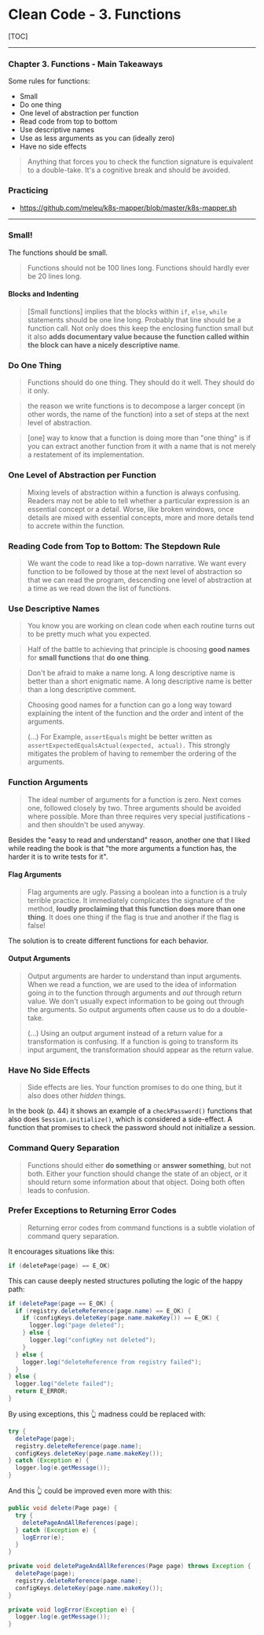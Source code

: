 # Clean Code - 3. Functions

[TOC]

---

### Chapter 3. Functions - Main Takeaways

Some rules for functions:

- Small
- Do one thing
- One level of abstraction per function
- Read code from top to bottom
- Use descriptive names
- Use as less arguments as you can (ideally zero)
- Have no side effects

> Anything that forces you to check the function signature is equivalent to a double-take. It's a cognitive break and should be avoided.

### Practicing

- <https://github.com/meleu/k8s-mapper/blob/master/k8s-mapper.sh>


---

### Small!

The functions should be small.

> Functions should not be 100 lines long. Functions should hardly ever be 20 lines long.

#### Blocks and Indenting

> [Small functions] implies that the blocks within `if`, `else`, `while` statements should be one line long. Probably that line should be a function call. Not only does this keep the enclosing function small but it also **adds documentary value because the function called within the block can have a nicely descriptive name**.

### Do One Thing

> Functions should do one thing. They should do it well. They should do it only.

> the reason we write functions is to decompose a larger concept (in other words, the name of the function) into a set of steps at the next level of abstraction.

> [one] way to know that a function is doing more than "one thing" is if you can extract another function from it with a name that is not merely a restatement of its implementation.

### One Level of Abstraction per Function

> Mixing levels of abstraction within a function is always confusing. Readers may not be able to tell whether a particular expression is an essential concept or a detail. Worse, like broken windows, once details are mixed with essential concepts, more and more details tend to accrete within the function.


### Reading Code from Top to Bottom: The Stepdown Rule

> We want the code to read like a top-down narrative. We want every function to be followed by those at the next level of abstraction so that we can read the program, descending one level of abstraction at a time as we read down the list of functions.


### Use Descriptive Names

> You know you are working on clean code when each routine turns out to be pretty much what you expected.

> Half of the battle to achieving that principle is choosing **good names** for **small functions** that **do one thing**.

> Don't be afraid to make a name long. A long descriptive name is better than a short enigmatic name. A long descriptive name is better than a long descriptive comment.

> Choosing good names for a function can go a long way toward explaining the intent of the function and the order and intent of the arguments.
> 
> (...) For Example, `assertEquals` might be better written as `assertExpectedEqualsActual(expected, actual).` This strongly mitigates the problem of having to remember the ordering of the arguments.



### Function Arguments

> The ideal number of arguments for a function is zero. Next comes one, followed closely by two. Three arguments should be avoided where possible. More than three requires very special justifications - and then shouldn't be used anyway.

Besides the "easy to read and understand" reason, another one that I liked while reading the book is that "the more arguments a function has, the harder it is to write tests for it".

#### Flag Arguments

> Flag arguments are ugly. Passing a boolean into a function is a truly terrible practice. It immediately complicates the signature of the method, **loudly proclaiming that this function does more than one thing**. It does one thing if the flag is true and another if the flag is false!

The solution is to create different functions for each behavior.


#### Output Arguments

> Output arguments are harder to understand than input arguments. When we read a function, we are used to the idea of information going *in* to the function through arguments and *out* through return value. We don't usually expect information to be going out through the arguments. So output arguments often cause us to do a double-take.
> 
> (...) Using an output argument instead of a return value for a transformation is confusing. If a function is going to transform its input argument, the transformation should appear as the return value.


### Have No Side Effects

> Side effects are lies. Your function promises to do one thing, but it also does other *hidden* things.

In the book (p. 44) it shows an example of a `checkPassword()` functions that also does `Session.initialize()`, which is considered a side-effect. A function that promises to check the password should not initialize a session.

### Command Query Separation

> Functions should either **do something** or **answer something**, but not both. Either your function should change the state of an object, or it should return some information about that object. Doing both often leads to confusion.


### Prefer Exceptions to Returning Error Codes

> Returning error codes from command functions is a subtle violation of command query separation.

It encourages situations like this:

```c
if (deletePage(page) == E_OK)
```

This can cause deeply nested structures polluting the logic of the happy path:

```java
if (deletePage(page == E_OK) {
  if (registry.deleteReference(page.name) == E_OK) {
    if (configKeys.deleteKey(page.name.makeKey()) == E_OK) {
      logger.log("page deleted");
    } else {
      logger.log("configKey not deleted");
    }
  } else {
    logger.log("deleteReference from registry failed");
  }
} else {
  logger.log("delete failed");
  return E_ERROR;
}
```

By using exceptions, this 👆 madness could be replaced with:

```java
try {
  deletePage(page);
  registry.deleteReference(page.name);
  configKeys.deleteKey(page.name.makeKey());
} catch (Exception e) {
  logger.log(e.getMessage());
}
```

And this 👆 could be improved even more with this:

```java
public void delete(Page page) {
  try {
    deletePageAndAllReferences(page);
  } catch (Exception e) {
    logError(e);
  }
}

private void deletePageAndAllReferences(Page page) throws Exception {
  deletePage(page);
  registry.deleteReference(page.name);
  configKeys.deleteKey(page.name.makeKey());
}

private void logError(Exception e) {
  logger.log(e.getMessage());
}
```


